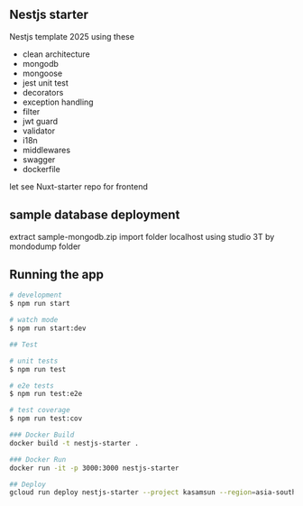 ## Nestjs starter

Nestjs template 2025 using these
- clean architecture
- mongodb
- mongoose
- jest unit test
- decorators
- exception handling
- filter
- jwt guard
- validator
- i18n
- middlewares
- swagger
- dockerfile

let see Nuxt-starter repo for frontend

## sample database deployment
extract sample-mongodb.zip import folder localhost using studio 3T by mondodump folder

## Running the app

```bash
# development
$ npm run start

# watch mode
$ npm run start:dev

## Test

# unit tests
$ npm run test

# e2e tests
$ npm run test:e2e

# test coverage
$ npm run test:cov
```

```bash
### Docker Build
docker build -t nestjs-starter .

### Docker Run
docker run -it -p 3000:3000 nestjs-starter

## Deploy
gcloud run deploy nestjs-starter --project kasamsun --region=asia-southeast1 --port 8080 --max-instances=1 --allow-unauthenticated --source=.
```